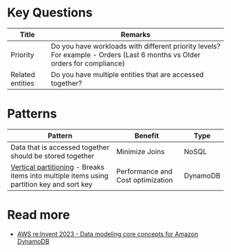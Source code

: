 # Key Questions

| Title                 | Remarks                                                                                                                                                        |
|-----------------------|----------------------------------------------------------------------------------------------------------------------------------------------------------------|
| Priority              | Do you have workloads with different priority levels? For example - Orders (Last 6 months vs Older orders for compliance)                                      |
| Related entities      | Do you have multiple entities that are accessed together?                                                                                                      |

# Patterns

| Pattern                                                                                                                                                                                                    | Benefit                           | Type     |
|------------------------------------------------------------------------------------------------------------------------------------------------------------------------------------------------------------|-----------------------------------|----------|
| Data that is accessed together should be stored together                                                                                                                                                   | Minimize Joins                    | NoSQL    |
| [Vertical partitioning](https://aws.amazon.com/blogs/database/use-vertical-partitioning-to-scale-data-efficiently-in-amazon-dynamodb/) - Breaks items into multiple items using partition key and sort key | Performance and Cost optimization | DynamoDB |

# Read more
- [AWS re:Invent 2023 - Data modeling core concepts for Amazon DynamoDB](https://www.youtube.com/watch?v=l-Urbf4BaWg)